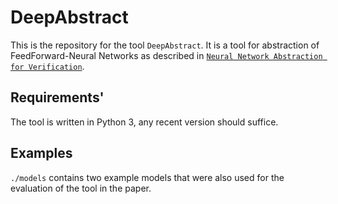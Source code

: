 # DeepAbstract

This is the repository for the tool `DeepAbstract`. It is a tool for abstraction of FeedForward-Neural Networks as described in [`Neural Network Abstraction for Verification`](https://dl.acm.org/doi/abs/10.1007/978-3-030-59152-6_5).

## Requirements'
The tool is written in Python 3, any recent version should suffice. 

## Examples
`./models` contains two example models that were also used for the evaluation of the tool in the paper.

